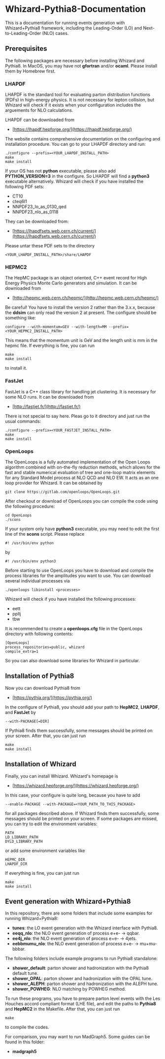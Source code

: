 # Whizard-Pythia8-Documentation
This is a documentation for running events generation with Whizard+Pythia8 framework, including the Leading-Order (LO) and Next-to-Leading-Order (NLO) cases.
## Prerequisites
The following packages are necessary before installing Whizard and Pythia8. 
In MacOS, you may have not **gfortran** and/or **ocaml**. Please install them by Homebrew first.
### LHAPDF
LHAPDF is the standard tool for evaluating parton distribution functions (PDFs) in high-energy physics. It is not necessary for lepton collision, but Whizard will check if it exists when your configuration includes the arguements for NLO calculations.

LHAPDF can be downloaded from 
* [https://lhapdf.hepforge.org/](https://lhapdf.hepforge.org/)

The website contains comprehensive documentation on the configuring and installation procedure. 
You can go to your LHAPDF directory and run:
```
./configure --prefix=<YOUR_LHAPDF_INSTALL_PATH>
make
make install
```
If your OS has not **python** executable, please also add **PYTHON_VERSION=3** in the configure. 
So LHAPDF will find a **python3** executable alternatively.
Whizard will check if you have installed the following PDF sets:
* CT10
* cteq6l1
* NNPDF23_lo_as_0130_qed
* NNPDF23_nlo_as_0118

They can be downloaded from: 
* [https://lhapdfsets.web.cern.ch/current/](https://lhapdfsets.web.cern.ch/current/)

Please untar these PDF sets to the directory
```
<YOUR_LHAPDF_INSTALL_PATH>/share/LHAPDF
```
### HEPMC2
The HepMC package is an object oriented, C++ event record for High Energy Physics Monte Carlo generators and simulation. It can be downloaded from
* [http://hepmc.web.cern.ch/hepmc/](http://hepmc.web.cern.ch/hepmc/)

Be careful! You have to install the version 2 rather than the 3.x.x, because the **ddsim** can only read the version 2 at present. The configure should be something like:
```
configure --with-momentum=GEV --with-length=MM --prefix=<YOUR_HEPMC2_INSTALL_PATH>
```
This means that the momentum unit is GeV and the length unit is mm in the hepmc file. 
If everything is fine, you can run
```
make
make install
```
to install it.
### FastJet
FastJet is a C++ class library for handling jet clustering. It is necessary for some NLO runs. It can be downloaded from
* [http://fastjet.fr/](http://fastjet.fr/)

There is not special to say here. Pleas go to it directory and just run the usual commands: 
```
./configure --prefix=<YOUR_FASTJET_INSTALL_PATH>
make
make install
```
### OpenLoops
The OpenLoops is a fully automated implementation of the Open Loops algorithm combined with on-the-fly reduction methods, which allows for the fast and stable numerical evaluation of tree and one-loop matrix elements for any Standard Model process at NLO QCD and NLO EW. It acts as an one loop provider for Whizard. It can be obtained by 
```
git clone https://gitlab.com/openloops/OpenLoops.git
```
After checkout or download of OpenLoops you can compile the code using the following procedure: 
```
cd OpenLoops
./scons 
```
If your system only have **python3** executable, you may need to edit the first line of the **scons** script. 
Please replace 
```
#! /usr/bin/env python
```
by
```
#! /usr/bin/env python3
```
Before starting to use OpenLoops you have to download and compile the process libraries for the amplitudes you want to use. You can download several individual processes via
```
./openloops libinstall <processes>
```
Whizard will check if you have installed the following processes:
* eett
* ppllj
* tbw

It is recommended to create a **openloops.cfg** file in the OpenLoops directory with following contents:
```
[OpenLoops]
process_repositories=public, whizard
compile_extra=1
```
So you can also download some libraries for Whizard in particular.

## Installation of Pythia8
Now you can download Pythia8 from
* [https://pythia.org/](https://pythia.org/)

In the configure of Pythia8, you should add your path to **HepMC2**, **LHAPDF**, and **FastJet** by 
```
--with-PACKAGE[=DIR]
```
If Pythia8 finds them successfully, some messages should be printed on your screen. After that, you can just run
```
make
make install
```

## Installation of Whizard
Finally, you can install Whizard. Whizard's homepage is 
* [https://whizard.hepforge.org/](https://whizard.hepforge.org/)

In this case, your configure is quite long, because you have to add
```
--enable-PACKAGE --with-PACKAGE=<YOUR_PATH_TO_THIS_PACKAGE>
```
for all packages described above. If Whizard finds them successfully, some messages should be printed on your screen. If some packages are missed, you can try to edit the environment variables:
```
PATH
LD_LIBRARY_PATH
DYLD_LIBRARY_PATH
```
or add some environment variables like
```
HEPMC_DIR
LHAPDF_DIR
```
If everything is fine, you can just run 
```
make
make install
```
## Event generation with Whizard+Pythia8
In this repository, there are some folders that include some examples for running Whizard+Pythia8:
* **tunes**: the LO event generation with the Whizard interface with Pythia8.
* **eeqq_nlo**: the NLO event generation of process e+e- -> qqbar.
* **ee4j_nlo**: the NLO event generation of process e+e- -> 4jets.
* **eebbmumu_nlo**: the NLO event generation of process e+e- -> mu+mu-bbbar.

The following folders include example programs to run Pythia8 standalone:
* **shower_default**: parton shower and hadronization with the Pythia8 default tune.
* **shower_OPAL**: parton shower and hadronization with the OPAL tune.
* **shower_ALEPH**: parton shower and hadronization with the ALEPH tune.
* **shower_POWHEG**: NLO matching by POWHEG method.

To run these programs, you have to prepare parton level events with the Les Houches accord compliant format (LHE file), and edit the paths to **Pythia8** and **HepMC2** in the Makefile. After that, you can just run
```
make
```
to compile the codes.

For comparison, you may want to run MadGraph5. Some guides can be found in this folder:
* **madgraph5**
